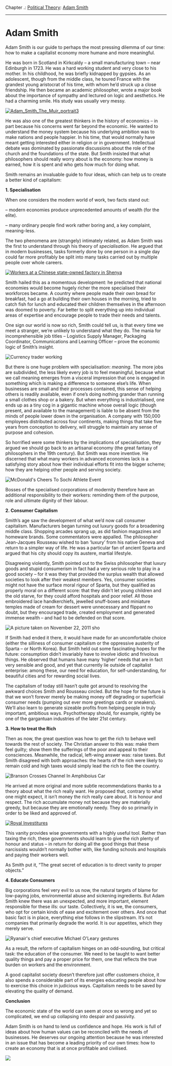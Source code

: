Chapter .: [Political Theory](https://www.theschooloflife.com/thebookoflife/category/leisure/political-theory/): [Adam Smith](https://www.theschooloflife.com/thebookoflife/the-great-philosophers-adam-smith/)

* * *

# Adam Smith

Adam Smith is our guide to perhaps the most pressing dilemma of our time: how to make a capitalist economy more humane and more meaningful.

He was born in Scotland in Kirkcaldy – a small manufacturing town – near Edinburgh in 1723. He was a hard working student and very close to his mother. In his childhood, he was briefly kidnapped by gypsies. As an adolescent, though from the middle class, he toured France with the grandest young aristocrat of his time, with whom he’d struck up a close friendship. He then became an academic philosopher, wrote a major book about the importance of sympathy and lectured on logic and aesthetics. He had a charming smile. His study was usually very messy.

[![Adam_Smith_The_Muir_portrait3](https://www.theschooloflife.com/thebookoflife/wp-content/uploads/2014/11/Adam_Smith_The_Muir_portrait3.jpg)](http://www.thebookoflife.org/wp-content/uploads/2014/11/Adam_Smith_The_Muir_portrait3.jpg)

He was also one of the greatest thinkers in the history of economics – in part because his concerns went far beyond the economic. He wanted to understand the money system because his underlying ambition was to make nations and people happier. In his time, that would normally have meant getting interested either in religion or in government. Intellectual debate was dominated by passionate discussions about the role of the church and the foundations of the state. But Smith insisted that what philosophers should really worry about is the economy: how money is earned, how it is spent and who gets how much for doing what.

Smith remains an invaluable guide to four ideas, which can help us to create a better kind of capitalism:

**1. Specialisation**

When one considers the modern world of work, two facts stand out:

– modern economies produce unprecedented amounts of wealth (for the elite).

– many ordinary people find work rather boring and, a key complaint, meaning-less.

The two phenomena are (strangely) intimately related, as Adam Smith was the first to understand through his theory of _specialisation_. He argued that in modern businesses, tasks formerly done by one person in a single day could far more profitably be split into many tasks carried out by multiple people over whole careers.

[![Workers at a Chinese state-owned factory in Shenya](https://www.theschooloflife.com/thebookoflife/wp-content/uploads/2014/11/51344464.jpg)](http://www.thebookoflife.org/wp-content/uploads/2014/11/51344464.jpg)

Smith hailed this as a momentous development: he predicted that national economies would become hugely richer the more specialised their workforces became. A country where people made their own bread for breakfast, had a go at building their own houses in the morning, tried to catch fish for lunch and educated their children themselves in the afternoon was doomed to poverty. Far better to split everything up into individual areas of expertise and encourage people to trade their needs and talents.

One sign our world is now so rich, Smith could tell us, is that every time we meet a stranger, we’re unlikely to understand what they do. The mania for incomprehensible job titles – Logistics Supply Manager, Packaging Coordinator, Communications and Learning Officer – prove the economic logic of Smith’s insight.

![Currency trader working](https://www.theschooloflife.com/thebookoflife/wp-content/uploads/2014/09/163307619.jpg)

But there is one huge problem with specialisation: _meaning_. The more jobs are subdivided, the less likely every job is to feel meaningful, because what we call meaning emerges from a visceral impression that one is engaged in something which is making a difference to someone else’s life. When businesses are small and their processes contained, this sense of helping others is readily available, even if one’s doing nothing grander than running a small clothes shop or a bakery. But when everything is industrialised, one ends up as a tiny cog in a gigantic machine whose overall logic (though present, and available to the management) is liable to be absent from the minds of people lower down in the organisation. A company with 150,000 employees distributed across four continents, making things that take five years from conception to delivery, will struggle to maintain any sense of purpose and cohesion.

So horrified were some thinkers by the implications of specialisation, they argued we should go back to an artisanal economy (the great fantasy of philosophers in the 19th century). But Smith was more inventive. He discerned that what many workers in advanced economies lack is a satisfying story about how their individual efforts fit into the bigger scheme; how they are helping other people and serving society.

![McDonald's Cheers To Sochi Athlete Event](https://www.theschooloflife.com/thebookoflife/wp-content/uploads/2014/09/467206375.jpg)

Bosses of the specialised corporations of modernity therefore have an additional responsibility to their workers: reminding them of the purpose, role and ultimate dignity of their labour.

**2. Consumer Capitalism**

Smith’s age saw the development of what we’d now call consumer capitalism. Manufacturers began turning out luxury goods for a broadening middle class. Shopping arcades sprang up, as did fashion magazines and homeware brands. Some commentators were appalled. The philosopher Jean-Jacques Rousseau wished to ban ‘luxury’ from his native Geneva and return to a simpler way of life. He was a particular fan of ancient Sparta and argued that his city should copy its austere, martial lifestyle.

Disagreeing violently, Smith pointed out to the Swiss philosopher that luxury goods and stupid consumerism in fact had a very serious role to play in a good society – for it was they that provided the surplus wealth that allowed societies to look after their weakest members. Yes, consumer societies might not have the surface moral rigour of Sparta, but they qualified as properly moral on a different score: that they didn’t let young children and the old starve, for they could afford hospitals and poor relief. All those embroidered lace handkerchiefs, jewelled snuff-boxes and miniature temples made of cream for dessert were unnecessary and flippant no doubt, but they encouraged trade, created employment and generated immense wealth – and had to be defended on that score.

![A picture taken on November 22, 2011 sho](https://www.theschooloflife.com/thebookoflife/wp-content/uploads/2014/09/133923665.jpg)

If Smith had ended it there, it would have made for an uncomfortable choice (either the silliness of consumer capitalism or the oppressive austerity of Sparta – or North Korea). But Smith held out some fascinating hopes for the future: consumption didn’t invariably have to involve idiotic and frivolous things. He observed that humans have many ‘higher’ needs that are in fact very sensible and good, and yet that currently lie outside of capitalist enterprise: among these, our need for education, for self-understanding, for beautiful cities and for rewarding social lives.

The capitalism of today still hasn’t quite got around to resolving the awkward choices Smith and Rousseau circled. But the hope for the future is that we won’t forever merely be making money off degrading or superficial consumer needs (pumping out ever more greetings cards or sneakers). We’ll also learn to generate sizeable profits from helping people in truly important, ambitious ways. Psychotherapy should, for example, rightly be one of the gargantuan industries of the later 21st century.

**3. How to treat the Rich**

Then as now, the great question was how to get the rich to behave well towards the rest of society. The Christian answer to this was: make them feel guilty; show them the sufferings of the poor and appeal to their consciences. Meanwhile, the radical, left-wing answer was: raise taxes. But Smith disagreed with both approaches: the hearts of the rich were likely to remain cold and high taxes would simply lead the rich to flee the country.

![Branson Crosses Channel In Amphiboius Car](https://www.theschooloflife.com/thebookoflife/wp-content/uploads/2014/09/50959509.jpg)

He arrived at more original and more subtle recommendations thanks to a theory about what the rich really want. He proposed that, contrary to what one might expect, it isn’t money the rich really care about. It is honour and respect. The rich accumulate money not because they are materially greedy, but because they are emotionally needy. They do so primarily in order to be liked and approved of.

[![Royal Investitures](https://www.theschooloflife.com/thebookoflife/wp-content/uploads/2014/10/obe.jpg)](http://www.thebookoflife.org/wp-content/uploads/2014/10/obe.jpg)

This vanity provides wise governments with a highly useful tool. Rather than taxing the rich, these governments should learn to give the rich plenty of honour and status – in return for doing all the good things that these narcissists wouldn’t normally bother with, like funding schools and hospitals and paying their workers well.

As Smith put it, “The great secret of education is to direct vanity to proper objects.”

**4. Educate Consumers**

Big corporations feel very evil to us now, the natural targets of blame for low-paying jobs, environmental abuse and sickening ingredients. But Adam Smith knew there was an unexpected, and more important, element responsible for these ills: our taste. Collectively, it is we, the consumers, who opt for certain kinds of ease and excitement over others. And once that basic fact is in place, everything else follows in the slipstream. It’s not companies that primarily degrade the world. It is our appetites, which they merely serve.

![Ryanair's chief executive Michael O'Leary gestures](https://www.theschooloflife.com/thebookoflife/wp-content/uploads/2014/09/52015892.jpg)

As a result, the reform of capitalism hinges on an odd-sounding, but critical task: the education of the consumer. We need to be taught to want better quality things and pay a proper price for them, one that reflects the true burden on workers and the environment.

A good capitalist society doesn’t therefore just offer customers choice, it also spends a considerable part of its energies educating people about how to exercise this choice in judicious ways. Capitalism needs to be saved by elevating the quality of demand.

**Conclusion**

The economic state of the world can seem at once so wrong and yet so complicated, we end up collapsing into despair and passivity.

Adam Smith is on hand to lend us confidence and hope. His work is full of ideas about how human values can be reconciled with the needs of businesses. He deserves our ongoing attention because he was interested in an issue that has become a leading priority of our own times: how to create an economy that is at once profitable and civilised.

[![](https://img.youtube.com/vi/ejJRhn53X2M/0.jpg)](//www.youtube.com/embed/ejJRhn53X2M '')
